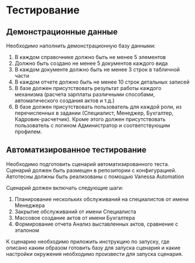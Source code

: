 
# Тестирование

## Демонстрационные данные

Необходимо наполнить демонстрационную базу данными:
1. В каждом справочнике должно быть не менее 5 элементов
2. Должно быть создано не менее 5 документов каждого вида
3. В каждом документе должно быть не менее 3 строк в табличной части
4. В каждом отчете должно быть не менее 10 строк детальных записей
5. В базе должен присутствовать результат работы каждого механизма (расчета зарплаты различными способами, автоматического создания актов и т.д.)
6. В базе должен присутствовать пользователь для каждой роли, из перечисленных в задании (Специалист, Менеджер, Бухгалтер, Кадровик-расчетчик). Кроме этого должен присутствовать пользователь с логином Администратор и соответствующим профилем.

## Автоматизированное тестирование

Необходимо подготовить сценарий автоматизированного теста. Сценарий должен быть размещен в репозитории с конфигурацией. Автотесны должны быть реализованы с помощью Vanessa Automation

Сценарий должен включать следующие шаги:
1. Планирование нескольких обслуживаний на специалистов от имени Менеджера
2. Закрытие обслуживаний от имени Специалиста
3. Массовое создание актов от имени Бухгалтера
4. Формирование отчета Анализ выставленных актов, сравнение с эталоном

К сценарию необходимо приложить инструкцию по запуску, где описано каким образом готовить базу для запуска сценария и какие настройки окружения необходимо произвести для запуска сценария.
